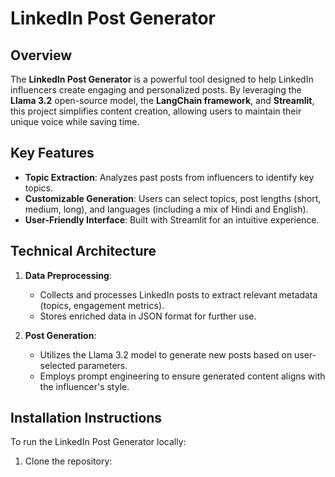 # LinkedIn Post Generator

## Overview
The **LinkedIn Post Generator** is a powerful tool designed to help LinkedIn influencers create engaging and personalized posts. By leveraging the **Llama 3.2** open-source model, the **LangChain framework**, and **Streamlit**, this project simplifies content creation, allowing users to maintain their unique voice while saving time.

## Key Features
- **Topic Extraction**: Analyzes past posts from influencers to identify key topics.
- **Customizable Generation**: Users can select topics, post lengths (short, medium, long), and languages (including a mix of Hindi and English).
- **User-Friendly Interface**: Built with Streamlit for an intuitive experience.

## Technical Architecture
1. **Data Preprocessing**:
   - Collects and processes LinkedIn posts to extract relevant metadata (topics, engagement metrics).
   - Stores enriched data in JSON format for further use.

2. **Post Generation**:
   - Utilizes the Llama 3.2 model to generate new posts based on user-selected parameters.
   - Employs prompt engineering to ensure generated content aligns with the influencer's style.

## Installation Instructions
To run the LinkedIn Post Generator locally:
1. Clone the repository:
